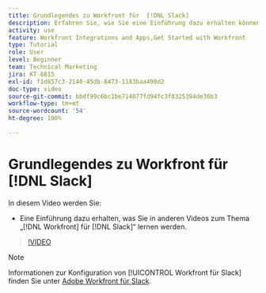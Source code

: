 ```yaml
---
title: Grundlegendes zu Workfront für  [!DNL Slack]
description: Erfahren Sie, wie Sie eine Einführung dazu erhalten können, was Sie in anderen Videos zum Thema „ [!DNL Workfront]  für Slack“ lernen werden.
activity: use
feature: Workfront Integrations and Apps,Get Started with Workfront
type: Tutorial
role: User
level: Beginner
team: Technical Marketing
jira: KT-8815
exl-id: f1d857c3-2140-45db-8473-1183baa490d2
doc-type: video
source-git-commit: bbdf99c6bc1be714077fd94fc3f8325394de36b3
workflow-type: tm+mt
source-wordcount: '54'
ht-degree: 100%

---
```


# Grundlegendes zu Workfront für [!DNL Slack]

In diesem Video werden Sie:

* Eine Einführung dazu erhalten, was Sie in anderen Videos zum Thema „[!DNL Workfront] für [!DNL Slack]“ lernen werden.

>[!VIDEO](https://video.tv.adobe.com/v/3435924/?quality=12&learn=on&enablevpops=1&captions=ger)

>[!NOTE]
>
>Informationen zur Konfiguration von [!UICONTROL Workfront für Slack] finden Sie unter [Adobe Workfront für Slack](https://experienceleague.adobe.com/docs/workfront/using/adobe-workfront-integrations/workfront-for-slack/use-workfront-for-slack.html?lang=de).

